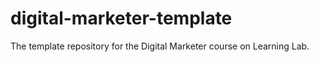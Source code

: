 # digital-marketer-template
The template repository for the Digital Marketer course on Learning Lab.
